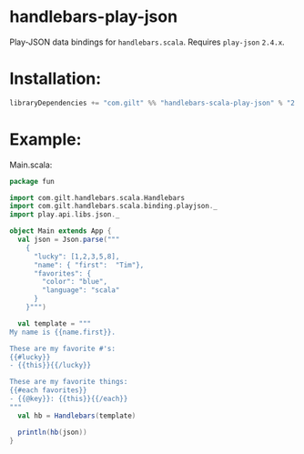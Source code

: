 handlebars-play-json
====================

Play-JSON data bindings for `handlebars.scala`. Requires `play-json` `2.4.x`.

# Installation:

```scala
libraryDependencies += "com.gilt" %% "handlebars-scala-play-json" % "2.1.1"
```

# Example:

Main.scala:

```scala
package fun

import com.gilt.handlebars.scala.Handlebars
import com.gilt.handlebars.scala.binding.playjson._
import play.api.libs.json._

object Main extends App {
  val json = Json.parse("""
    {
      "lucky": [1,2,3,5,8],
      "name": { "first":  "Tim"},
      "favorites": {
        "color": "blue",
        "language": "scala"
      }
    }""")

  val template = """
My name is {{name.first}}.

These are my favorite #'s:
{{#lucky}}
- {{this}}{{/lucky}}

These are my favorite things:
{{#each favorites}}
- {{@key}}: {{this}}{{/each}}
"""
  val hb = Handlebars(template)

  println(hb(json))
}
```
